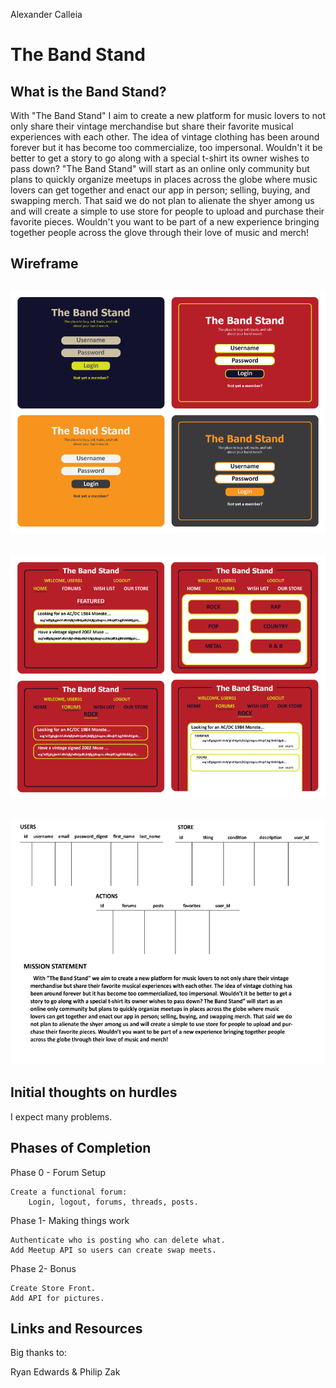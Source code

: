  Alexander Calleia

# The Band Stand

## What is the Band Stand?

With "The Band Stand" I aim to create a new platform for music lovers to not only 
share their vintage merchandise but share their favorite musical experiences with 
each other. The idea of vintage clothing has been around forever but it has become
too commercialize, too impersonal. Wouldn't it be better to get a story to go along 
with a special t-shirt its owner wishes to pass down? "The Band Stand" will start as 
an online only community but plans to quickly organize meetups in places across the 
globe where music lovers can get together and enact our app in person; selling, 
buying, and swapping merch. That said we do not plan to alienate the shyer among us
and will create a simple to use store for people to upload and purchase their favorite 
pieces. Wouldn't you want to be part of a new experience bringing together people across
the glove through their love of music and merch!

## Wireframe

## ![color comps](assets/CRUD-App-Pg-01.png)    
## ![navigating](assets/CRUD-App-Pg-02.png) 
## ![mission statement](assets/CRUD-App-Pg-03.png) 

## Initial thoughts on hurdles

I expect many problems.

## Phases of Completion

Phase 0 - Forum Setup
    
    Create a functional forum:
        Login, logout, forums, threads, posts.

Phase 1- Making things work
    
    Authenticate who is posting who can delete what.
    Add Meetup API so users can create swap meets. 


Phase 2- Bonus

    Create Store Front.
    Add API for pictures.



## Links and Resources

Big thanks to:

Ryan Edwards &
Philip Zak

